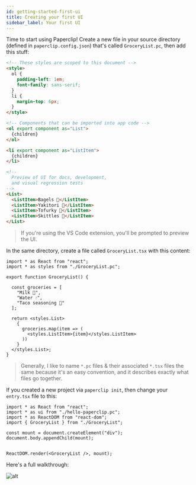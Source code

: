 ```yaml
---
id: getting-started-first-ui
title: Creating your first UI
sidebar_label: Your first UI
---
```


Time to start using Paperclip! Create a new file in your source directory (defined in `paperclip.config.json`) that's called `GroceryList.pc`, then add this stuff:

```html
<!-- These styles are scoped to this document -->
<style>
  ol {
    padding-left: 1em;
    font-family: sans-serif;
  }
  li {
    margin-top: 6px;
  }
</style>

<!-- Components that can be imported into app code -->
<ol export component as="List">
  {children}
</ol>

<li export component as="ListItem">
  {children}
</li>

<!-- 
  Preview of UI for docs, development,
  and visual regression tests 
-->
<List>
  <ListItem>Bagels 🥯</ListItem>
  <ListItem>Yakitori 🍢</ListItem>
  <ListItem>Tofurky 🦃</ListItem>
  <ListItem>Skittles 🌈</ListItem>
</List>
```

> If you're using the VS Code extension, you'll be prompted to preview the UI. 

In the same directory, create a file called `GroceryList.tsx` with this content:

```tsx
import * as React from "react";
import * as styles from "./GroceryList.pc";

export function GroceryList() {

  const groceries = [
    "Milk 🥛", 
    "Water 💧", 
    "Taco seasoning 🌮"
  ];

  return <styles.List>
    {
      groceries.map(item => (
        <styles.ListItem>{item}</styles.ListItem>
      ))
    }
  </styles.List>;  
}
```

> Generally, I like to name `*.pc` files & their associated `*.tsx` files the same because it's an easy convention, and it describes exactly what files go together. 

If you created a new project via `paperclip init`, then change your `entry.tsx` file to this:

```tsx
import * as React from "react";
import * as ui from "./hello-paperclip.pc";
import * as ReactDOM from "react-dom";
import { GroceryList } from "./GroceryList";

const mount = document.createElement("div");
document.body.appendChild(mount);


ReactDOM.render(<GroceryList />, mount);
```


Here's a full walkthrough:

![alt](/img/first-ui-demo.gif)
